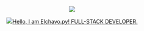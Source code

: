 <p align="center">
  <a href="https://discord.com/users/731636076074106933"><img src="https://img.icons8.com/nolan/2x/discord-logo.png"></a>
</p>

<p align="center">
  <a href="https://i.hizliresim.com/lAuT3p.png"> <img src="https://i.hizliresim.com/lAuT3p.png" width="%100" weight="%150px">Hello, I am Elchavo.py!
FULL-STACK DEVELOPER.</a>
</p>
